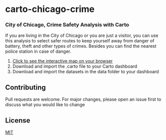 # carto-chicago-crime

### City of Chicago, Crime Safety Analysis with Carto
If you are living in the City of Chicago or you are just a visitor, you can use this analysis to select safer routes to keep yourself away from danger of battery, theft and other types of crimes. Besides you can find the nearest police station in case of danger.

1. [Click to see the interactive map on your browser](https://gasci.carto.com/builder/1783facb-bb72-4385-b163-3d74bb0f8ae6/embed)
2. Download and import the .carto file to your Carto dashboard
3. Download and import the datasets in the data folder to your dashboard

## Contributing
Pull requests are welcome. For major changes, please open an issue first to discuss what you would like to change

## License
[MIT](https://choosealicense.com/licenses/mit/)
